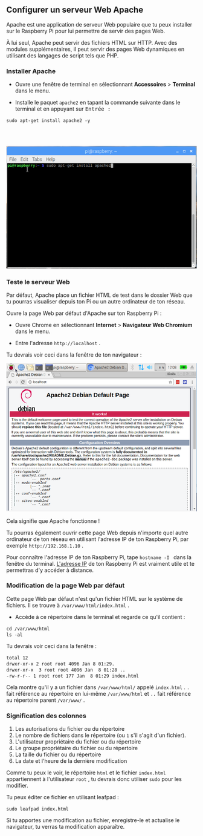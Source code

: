 ## Configurer un serveur Web Apache

Apache est une application de serveur Web populaire que tu peux installer sur le Raspberry Pi pour lui permettre de servir des pages Web.

À lui seul, Apache peut servir des fichiers HTML sur HTTP. Avec des modules supplémentaires, il peut servir des pages Web dynamiques en utilisant des langages de script tels que PHP.

### Installer Apache

+ Ouvre une fenêtre de terminal en sélectionnant **Accessoires** > **Terminal** dans le menu.

+ Installe le paquet `apache2` en tapant la commande suivante dans le terminal et en appuyant sur <kbd>Entrée<kbd> : </p></li> </ul> 
  
  <pre><code class="bash">sudo apt-get install apache2 -y
</code></pre>
  
  <p spaces-before="0">
    <img src="images/install_apache.png" alt="install apache" />
  </p>

<h3 spaces-before="0">
  Teste le serveur Web
</h3>

<p spaces-before="0">
  Par défaut, Apache place un fichier HTML de test dans le dossier Web que tu pourras visualiser depuis ton Pi ou un autre ordinateur de ton réseau.
</p>

<p spaces-before="0">
  Ouvre la page Web par défaut d'Apache sur ton Raspberry Pi :
</p>

<ul>
  <li>
    <p spaces-before="0">
      Ouvre Chrome en sélectionnant <strong x-id="1">Internet</strong> > <strong x-id="1">Navigateur Web Chromium</strong> dans le menu.
    </p>
  </li>
  <li>
    <p spaces-before="0">
      Entre l'adresse <code>http://localhost</code> .
    </p>
  </li>
</ul>

<p spaces-before="0">
  Tu devrais voir ceci dans la fenêtre de ton navigateur :
</p>

<p spaces-before="0">
  <img src="images/apache-it-works.png" alt="Apache it works" />
</p>

<p spaces-before="0">
  Cela signifie que Apache fonctionne !
</p>

<p spaces-before="0">
  Tu pourras également ouvrir cette page Web depuis n'importe quel autre ordinateur de ton réseau en utilisant l'adresse IP de ton Raspberry Pi, par exemple <code>http://192.168.1.10</code> .
</p>

<p spaces-before="0">
  Pour connaître l'adresse IP de ton Raspberry Pi, tape <code>hostname -I </code> dans la fenêtre du terminal.  <a href="https://www.raspberrypi.org/documentation/remote-access/ip-address.md">L'adresse IP</a> de ton Raspberry Pi est vraiment utile et te permettras d'y accéder à distance.
</p>

<h3 spaces-before="0">
  Modification de la page Web par défaut
</h3>

<p spaces-before="0">
  Cette page Web par défaut n'est qu'un fichier HTML sur le système de fichiers. Il se trouve à <code>/var/www/html/index.html</code> .
</p>

<ul>
  <li>
    Accède à ce répertoire dans le terminal et regarde ce qu'il contient :
  </li>
</ul>

<pre><code>cd /var/www/html
ls -al
</code></pre>

<p spaces-before="0">
  Tu devrais voir ceci dans la fenêtre :
</p>

<pre><code class="bash">total 12
drwxr-xr-x 2 root root 4096 Jan 8 01:29.
drwxr-xr-x  3 root root 4096 Jan  8 01:28 ..
-rw-r-r-- 1 root root 177 Jan  8 01:29 index.html
</code></pre>

<p spaces-before="0">
  Cela montre qu'il y a un fichier dans <code>/var/www/html/</code> appelé <code>index.html</code> . <code>.</code> fait référence au répertoire en lui-même <code>/var/www/html</code> et <code>..</code> fait référence au répertoire parent <code>/var/www/</code> .
</p>

<h3 spaces-before="0">
  Signification des colonnes
</h3>

<ol start="1">
  <li>
    Les autorisations du fichier ou du répertoire
  </li>
  
  <li>
    Le nombre de fichiers dans le répertoire (ou <code>1</code> s'il s'agit d'un fichier).
  </li>
  
  <li>
    L'utilisateur propriétaire du fichier ou du répertoire
  </li>
  
  <li>
    Le groupe propriétaire du fichier ou du répertoire
  </li>
  
  <li>
    La taille du fichier ou du répertoire
  </li>
  
  <li>
    La date et l'heure de la dernière modification
  </li>
</ol>

<p spaces-before="0">
  Comme tu peux le voir, le répertoire <code>html</code> et le fichier <code>index.html</code> appartiennent à l'utilisateur <code>root</code> , tu devrais donc utiliser <code>sudo</code> pour les modifier.
</p>

<p spaces-before="0">
  Tu peux éditer ce fichier en utilisant leafpad :
</p>

<pre><code class="bash">sudo leafpad index.html
</code></pre>

<p spaces-before="0">
  Si tu apportes une modification au fichier, enregistre-le et actualise le navigateur, tu verras ta modification apparaître.
</p>
